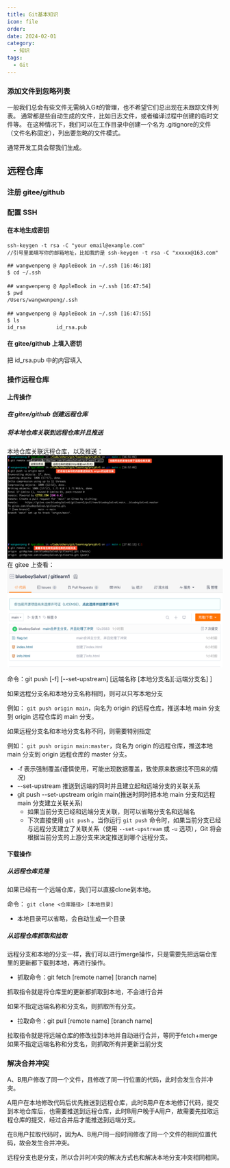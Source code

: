 ```yaml
---
title: Git基本知识
icon: file
order: 
date: 2024-02-01
category:
  - 知识
tags:
  - Git
---
```

### 添加文件到忽略列表
一般我们总会有些文件无需纳入Git的管理，也不希望它们总出现在未跟踪文件列表。 通常都是些自动生成的文件，比如日志文件，或者编译过程中创建的临时文件等。 在这种情况下，我们可以在工作目录中创建一个名为 .gitignore的文件（文件名称固定），列出要忽略的文件模式。

通常开发工具会帮我们生成。


## 远程仓库

### 注册 gitee/github
### 配置 SSH
#### 在本地生成密钥
```shell
ssh-keygen -t rsa -C "your email@example.com" 
//引号里面填写你的邮箱地址，比如我的是 ssh-keygen -t rsa -C "xxxxx@163.com" 
```
```shell
## wangwenpeng @ AppleBook in ~/.ssh [16:46:18]
$ cd ~/.ssh

## wangwenpeng @ AppleBook in ~/.ssh [16:47:54]
$ pwd
/Users/wangwenpeng/.ssh

## wangwenpeng @ AppleBook in ~/.ssh [16:47:55]
$ ls
id_rsa          id_rsa.pub
```

#### 在 gitee/github 上填入密钥
把 id_rsa.pub 中的内容填入

### 操作远程仓库
#### 上传操作
##### 在 gitee/github 创建远程仓库
##### 将本地仓库关联到远程仓库并且推送

本地仓库关联远程仓库，以及推送：
![](../../../appends/img/gitlearning9.png)
在 gitee 上查看：
![](../../../appends/img/gitlearning10.png)

命令：git push [-f] [--set-upstream] [远端名称 [本地分支名][:远端分支名] ]

如果远程分支名和本地分支名称相同，则可以只写本地分支

例如： `git push origin main`，向名为 origin 的远程仓库，推送本地 main 分支到 origin 远程仓库的 main 分支。

如果远程分支名和本地分支名称不同，则需要特别指定

例如： `git push origin main:master`，向名为 origin 的远程仓库，推送本地 main 分支到 origin 远程仓库的 master 分支。

- -f 表示强制覆盖(谨慎使用，可能出现数据覆盖，致使原来数据找不回来的情况)
- --set-upstream 推送到远端的同时并且建立起和远端分支的关联关系
- git push --set-upstream origin main(推送时同时把本地 main 分支和远程 main 分支建立关联关系)
	- 如果当前分支已经和远端分支关联，则可以省略分支名和远端名
	- 下次直接使用 `git push` 。当你运行 `git push` 命令时，如果当前分支已经与远程分支建立了关联关系（使用 `--set-upstream` 或 `-u` 选项），Git 将会根据当前分支的上游分支来决定推送到哪个远程分支。

#### 下载操作
##### 从远程仓库克隆
如果已经有一个远端仓库，我们可以直接clone到本地。

命令： `git clone <仓库路径> [本地目录]`

- 本地目录可以省略，会自动生成一个目录

##### 从远程仓库抓取和拉取
远程分支和本地的分支一样，我们可以进行merge操作，只是需要先把远端仓库里的更新都下载到本地，再进行操作。

- 抓取命令：git fetch \[remote name\] \[branch name\]

抓取指令就是将仓库里的更新都抓取到本地，不会进行合并

如果不指定远端名称和分支名，则抓取所有分支。

- 拉取命令：git pull \[remote name\] \[branch name\]

拉取指令就是将远端仓库的修改拉到本地并自动进行合并，等同于fetch+merge
如果不指定远端名称和分支名，则抓取所有并更新当前分支


### 解决合并冲突
A、B用户修改了同一个文件，且修改了同一行位置的代码，此时会发生合并冲突。

A用户在本地修改代码后优先推送到远程仓库，此时B用户在本地修订代码，提交到本地仓库后，也需要推送到远程仓库，此时B用户晚于A用户，故需要先拉取远程仓库的提交，经过合并后才能推送到远端分支。

在B用户拉取代码时，因为A、B用户同一段时间修改了同一个文件的相同位置代码，故会发生合并冲突。

远程分支也是分支，所以合并时冲突的解决方式也和解决本地分支冲突相同相同。




